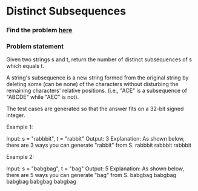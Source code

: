 # Distinct Subsequences

### Find the problem [here](https://leetcode.com/problems/distinct-subsequences) 

### Problem statement
Given two strings s and t, return the number of distinct subsequences of s which equals t.

A string's subsequence is a new string formed from the original string by deleting some (can be none) of the characters without disturbing the remaining characters' relative positions. (i.e., "ACE" is a subsequence of "ABCDE" while "AEC" is not).

The test cases are generated so that the answer fits on a 32-bit signed integer.

Example 1:

Input: s = "rabbbit", t = "rabbit"
Output: 3
Explanation:
As shown below, there are 3 ways you can generate "rabbit" from S.
rabbbit
rabbbit
rabbbit


Example 2:

Input: s = "babgbag", t = "bag"
Output: 5
Explanation:
As shown below, there are 5 ways you can generate "bag" from S.
babgbag
babgbag
babgbag
babgbag
babgbag